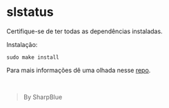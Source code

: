 # slstatus

Certifique-se de ter todas as dependências instaladas.

Instalação:
```
sudo make install
```

Para mais informações dê uma olhada nesse <a target="_blank" href="https://github.com/lupont/slstatus/blob/dev/local/README">repo</a>.

<br>

>By SharpBlue
